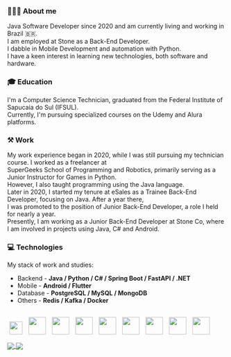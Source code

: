 ### 👨🏻‍💻 About me
 Java Software Developer since 2020 and am currently living and working in Brazil 🇧🇷.  
 I am employed at Stone as a Back-End Developer.<br>
 I dabble in Mobile Development and automation with Python.<br>
 I have a keen interest in learning new technologies, both software and hardware.<br>
 
 ### 🎓 Education  
  I'm a Computer Science Technician, graduated from the Federal Institute of Sapucaia do Sul (IFSUL).  
  Currently, I'm pursuing specialized courses on the Udemy and Alura platforms.
  
 ### ⚒️ Work
My work experience began in 2020, while I was still pursuing my technician course. I worked as a freelancer at  
SuperGeeks School of Programming and Robotics, 
primarily serving as a Junior Instructor for Games in Python.  
However, I also taught programming using the Java language.  
Later in 2020, I started my tenure at eSales as a Trainee Back-End Developer, focusing on Java. After a year there,  
I was promoted to the position of Junior Back-End Developer, 
a role I held for nearly a year.  
Presently, I am working as a Junior Back-End Developer at Stone Co, where I am involved in projects using Java, C# and Android.
  
 ### 💻 Technologies
 My stack of work and studies:

- Backend - **Java / Python / C# / Spring Boot / FastAPI / .NET**
- Mobile - **Android / Flutter**
- Database - **PostgreSQL / MySQL / MongoDB**
- Others - **Redis / Kafka / Docker**
##
<p>
    <img src="https://cdn.jsdelivr.net/gh/devicons/devicon/icons/git/git-plain.svg" height="30" width="30" hspace="5"/>
    <img src="https://cdn.jsdelivr.net/gh/devicons/devicon/icons/java/java-original.svg" height="40" width="40" hspace="5"/>
    <img src="https://cdn.jsdelivr.net/gh/devicons/devicon@latest/icons/spring/spring-original.svg" height="40" width="40" hspace="5"/>
    <img src="https://cdn.jsdelivr.net/gh/devicons/devicon/icons/csharp/csharp-original.svg" height="40" width="40" hspace="5"/>
    <img src="https://cdn.jsdelivr.net/gh/devicons/devicon@latest/icons/dot-net/dot-net-original.svg" height="40" width="40" hspace="5"/>
    <img src="https://cdn.jsdelivr.net/gh/devicons/devicon/icons/python/python-original.svg" height="40" width="40" hspace="5"/>
    <img src="https://cdn.jsdelivr.net/gh/devicons/devicon@latest/icons/fastapi/fastapi-original.svg" height="40" width="40" hspace="5"/>
    <img src="https://cdn.jsdelivr.net/gh/devicons/devicon/icons/android/android-plain.svg" height="40" width="40" hspace="5"/>
    <img src="https://cdn.jsdelivr.net/gh/devicons/devicon/icons/postgresql/postgresql-original.svg" height="40" width="40" hspace="5"/>
          
   
  <!-- <img src="https://cdn.jsdelivr.net/gh/devicons/devicon/icons/mongodb/mongodb-original.svg" height="40" width="40" hspace="5"/> -->
  <!-- <img src="https://cdn.jsdelivr.net/gh/devicons/devicon/icons/javascript/javascript-original.svg" height="30" width="30" hspace="5"/> -->
  <!-- <img src="https://cdn.jsdelivr.net/gh/devicons/devicon/icons/kotlin/kotlin-original.svg" height="30" width="30" hspace="5"/> --> 
  <!-- <img src="https://cdn.jsdelivr.net/gh/devicons/devicon/icons/redis/redis-original.svg" height="40" width="40" hspace="5"/> --> 
  <!-- <img src="https://cdn.jsdelivr.net/gh/devicons/devicon/icons/docker/docker-original.svg" height="50" width="50" hspace="5"/> --> 
  <!-- <img src="https://cdn.jsdelivr.net/gh/devicons/devicon/icons/jenkins/jenkins-original.svg" height="40" width="40" hspace="5"/> --> 
  <!-- <img src="https://cdn.jsdelivr.net/gh/devicons/devicon/icons/apachekafka/apachekafka-original.svg" height="40" width="40" hspace="5"/> -->
  <!-- <img src="https://cdn.jsdelivr.net/gh/devicons/devicon/icons/flutter/flutter-original.svg" height="30" width="30" hspace="5" /> -->
  <!-- <img src="elasticsearch.svg" height="55" width="55" hspace="5"/> -->
  <!-- <img src="sonarsource.svg" height="55" width="55" hspace="5"/> -->
</p>

<div>
<a href= "https://beacons.ai/mayndi15">
  <img align="center" src="https://github-readme-stats.vercel.app/api?username=mayndi15&show_icons=true&theme=dracula&bg_color=00000000&include_all_commits=true&count_private=true&include_orgs=true&role=owner,organization_member,collaborator&hide_border=true"/>
</a>
 <a href= "https://beacons.ai/mayndi15">
  <img align="center" src="https://github-readme-stats.vercel.app/api/top-langs/?username=mayndi15&layout=compact&langs_count=10&theme=dracula&include_all_commits=true&count_private=true&bg_color=00000000&custom_title=Languages&card_width=375&hide=c%2B%2B,objective-c,cmake,c,swift,dart&hide_border=true"/>
</a>
</div>
